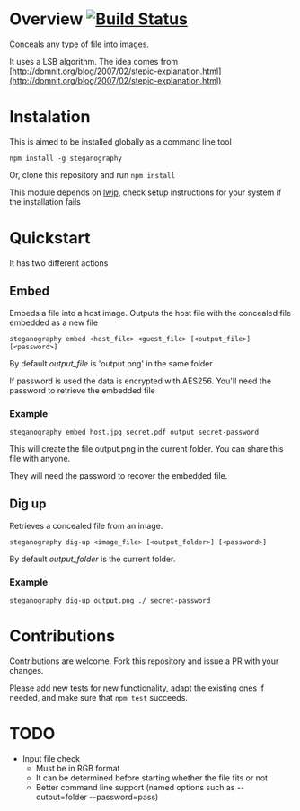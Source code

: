 # Overview [![Build Status](https://travis-ci.org/rodrigouroz/steganography.svg?branch=master)](https://travis-ci.org/rodrigouroz/steganography)

Conceals any type of file into images.

It uses a LSB algorithm. The idea comes from [http://domnit.org/blog/2007/02/stepic-explanation.html](http://domnit.org/blog/2007/02/stepic-explanation.html)

# Instalation

This is aimed to be installed globally as a command line tool

`
npm install -g steganography
`

Or, clone this repository and run `npm install`

This module depends on [lwip](https://github.com/EyalAr/lwip#installation), check setup instructions for your system if the installation fails

# Quickstart

It has two different actions

## Embed

Embeds a file into a host image. Outputs the host file with the concealed file embedded as a new file

`steganography embed <host_file> <guest_file> [<output_file>] [<password>]`

By default *output_file* is 'output.png' in the same folder

If password is used the data is encrypted with AES256. You'll need the password to retrieve the embedded file

### Example

`steganography embed host.jpg secret.pdf output secret-password`

This will create the file output.png in the current folder. You can share this file with anyone.

They will need the password to recover the embedded file.

## Dig up

Retrieves a concealed file from an image.

`steganography dig-up <image_file> [<output_folder>] [<password>]`

By default *output_folder* is the current folder.

### Example

`steganography dig-up output.png ./ secret-password`

# Contributions

Contributions are welcome. Fork this repository and issue a PR with your changes.

Please add new tests for new functionality, adapt the existing ones if needed, and make sure that `npm test` succeeds.

# TODO

* Input file check
  * Must be in RGB format
  * It can be determined before starting whether the file fits or not
  * Better command line support (named options such as --output=folder --password=pass)